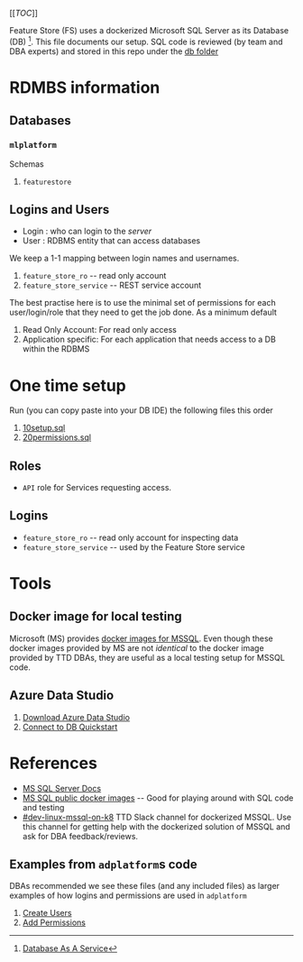 
[[_TOC_]]

Feature Store (FS) uses a dockerized Microsoft SQL Server as its Database (DB) [^TTDDBAS].
This file documents our setup. SQL code is reviewed (by team and DBA experts) 
and stored in this repo under the [db folder](../../db)



# RDMBS information 

## Databases 

### `mlplatform`

Schemas 

1. `featurestore`

## Logins and Users

* Login : who can login to the *server*
* User : RDBMS entity that can access databases

We keep a 1-1 mapping between login names and usernames. 

1. `feature_store_ro` -- read only account 
1. `feature_store_service` -- REST service account 

The best practise here is to use the minimal set of permissions for each user/login/role that they need to get the job done.
As a minimum default

1. Read Only Account: For read only access 
1. Application specific: For each application that needs access to a DB within the RDBMS



# One time setup 

Run (you can copy paste into your DB IDE) the following files this order 

1. [10setup.sql](../../db/10setup.sql)
1. [20permissions.sql](../../db/20permission.sql)

## Roles 

* `API` role for Services requesting access. 

## Logins 

* `feature_store_ro` -- read only account for inspecting data 
* `feature_store_service` -- used by the Feature Store service

# Tools 

## Docker image for local testing 

Microsoft (MS) provides [docker images for MSSQL](https://hub.docker.com/_/microsoft-mssql-server).
Even though these docker images provided by MS are not *identical* to the docker image provided by TTD DBAs, 
they are useful as a local testing setup for MSSQL code.

## Azure Data Studio

1. [Download Azure Data Studio](https://docs.microsoft.com/en-us/sql/azure-data-studio/download-azure-data-studio?view=sql-server-ver15)
1. [Connect to DB Quickstart](https://docs.microsoft.com/en-us/sql/azure-data-studio/quickstart-sql-server?view=sql-server-ver15)

# References 

* [MS SQL Server Docs](https://docs.microsoft.com/en-us/sql/sql-server/?view=sql-server-ver15) 
* [MS SQL public docker images](https://hub.docker.com/_/microsoft-mssql-server) -- Good for playing around with SQL code and testing
* [#dev-linux-mssql-on-k8](https://thetradedesk.slack.com/archives/CFESY29C6) TTD Slack channel for dockerized MSSQL. 
Use this channel for getting help with the dockerized solution of MSSQL and ask for DBA feedback/reviews. 

## Examples from `adplatform`s code 

DBAs recommended we see these files (and any included files) as larger examples of how logins and permissions are used in `adplatform`

1. [Create Users](https://gitlab.adsrvr.org/thetradedesk/adplatform/-/blob/474273f87da43dd3058e7ffadbc0092341ec107f/DB/SchedReporting/SchedReporting/Scripts/Post-Deployment/CreateUsersAndLogins.sql)
1. [Add Permissions](https://gitlab.adsrvr.org/thetradedesk/adplatform/-/blob/474273f87da43dd3058e7ffadbc0092341ec107f/DB/Provisioning/ProvisioningDB/Scripts/Post-Deployment/Permissions.sql)



[^TTDDBAS]: [Database As A Service](https://atlassian.thetradedesk.com/confluence/x/GgudBw)